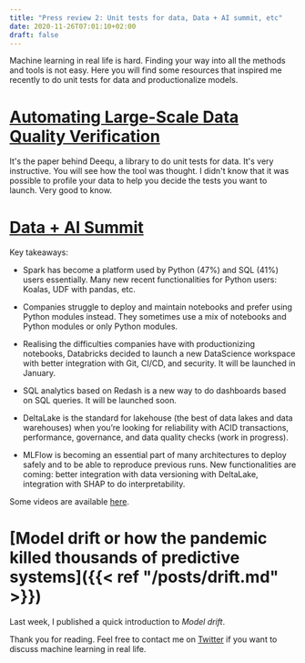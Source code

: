 ```yaml
---
title: "Press review 2: Unit tests for data, Data + AI summit, etc"
date: 2020-11-26T07:01:10+02:00
draft: false
---
```


Machine learning in real life is hard. Finding your way into all the methods and tools is not easy.
Here you will find some resources that inspired me recently to do unit tests for data and productionalize models.

# [Automating Large-Scale Data Quality Verification](https://www.amazon.science/publications/automating-large-scale-data-quality-verification)

It's the paper behind Deequ, a library to do unit tests for data. It's very instructive.
You will see how the tool was thought. I didn't know that it was possible to profile your data to help you decide the tests you want to launch. Very good to know.

# [Data + AI Summit](https://databricks.com/dataaisummit/europe-2020)

Key takeaways:

- Spark has become a platform used by Python (47%) and SQL (41%) users essentially. Many new recent functionalities for Python users: Koalas, UDF with pandas, etc.

- Companies struggle to deploy and maintain notebooks and prefer using Python modules instead. They sometimes use a mix of notebooks and Python modules or only Python modules.

- Realising the difficulties companies have with productionizing notebooks, Databricks decided to launch a new DataScience workspace with better integration with Git, CI/CD, and security. It will be launched in January.

- SQL analytics based on Redash is a new way to do dashboards based on SQL queries. It will be launched soon.

- DeltaLake is the standard for lakehouse (the best of data lakes and data warehouses) when you’re looking for reliability with ACID transactions, performance, governance, and data quality checks (work in progress).

- MLFlow is becoming an essential part of many architectures to deploy safely and to be able to reproduce previous runs. New functionalities are coming: better integration with data versioning with DeltaLake, integration with SHAP to do interpretability.

Some videos are available [here](https://www.youtube.com/c/Databricks/search?query=data%20time%20travel).

# [Model drift or how the pandemic killed thousands of predictive systems]({{< ref "/posts/drift.md" >}})

Last week, I published a quick introduction to *Model drift*.

Thank you for reading. Feel free to contact me on [Twitter](https://twitter.com/saby_nastasia) if you want to discuss machine learning in real life.
